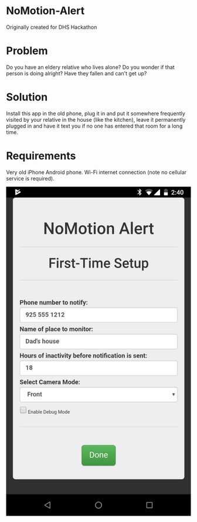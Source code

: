# NoMotion-Alert
Originally created for DHS Hackathon 

# Problem
Do you have an eldery relative who lives alone? Do you wonder if that person is doing alright? Have they fallen and can't get up? 

# Solution
Install this app in the old phone, plug it in and put it somewhere frequently visited by your relative in the house (like the kitchen), leave it permanently plugged in and have it text you if no one has entered that room for a long time. 

# Requirements
Very old iPhone Android phone. Wi-Fi internet connection (note no cellular service is required).

![alt text](screenshots/settings.png "Settings Page")
